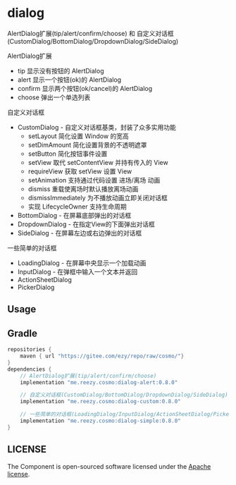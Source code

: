 # dialog

AlertDialog扩展(tip/alert/confirm/choose) 和 自定义对话框(CustomDialog/BottomDialog/DropdownDialog/SideDialog)

AlertDialog扩展

- tip 显示没有按钮的 AlertDialog
- alert 显示一个按钮(ok)的 AlertDialog
- confirm 显示两个按钮(ok/cancel)的 AlertDialog
- choose 弹出一个单选列表

自定义对话框

- CustomDialog - 自定义对话框基类，封装了众多实用功能
  - setLayout 简化设置 Window 的宽高
  - setDimAmount 简化设置背景的不透明遮罩
  - setButton 简化按钮事件设置
  - setView 取代 setContentView 并持有传入的 View
  - requireView 获取 setView 设置 View
  - setAnimation 支持通过代码设置 进场/离场 动画
  - dismiss 重载使离场时默认播放离场动画
  - dismissImmediately 为不播放动画立即关闭对话框
  - 实现 LifecycleOwner 支持生命周期
- BottomDialog - 在屏幕底部弹出的对话框
- DropdownDialog - 在指定View的下面弹出对话框
- SideDialog - 在屏幕左边或右边弹出的对话框

一些简单的对话框

- LoadingDialog - 在屏幕中央显示一个加载动画
- InputDialog - 在弹框中输入一个文本并返回
- ActionSheetDialog
- PickerDialog

## Usage

## Gradle

``` groovy
repositories {
    maven { url "https://gitee.com/ezy/repo/raw/cosmo/"}
}
dependencies {
    // AlertDialog扩展(tip/alert/confirm/choose)
    implementation "me.reezy.cosmo:dialog-alert:0.8.0"

    // 自定义对话框(CustomDialog/BottomDialog/DropdownDialog/SideDialog)
    implementation "me.reezy.cosmo:dialog-custom:0.8.0"

    // 一些简单的对话框(LoadingDialog/InputDialog/ActionSheetDialog/PickerDialog)
    implementation "me.reezy.cosmo:dialog-simple:0.8.0"
}
```


## LICENSE

The Component is open-sourced software licensed under the [Apache license](LICENSE).